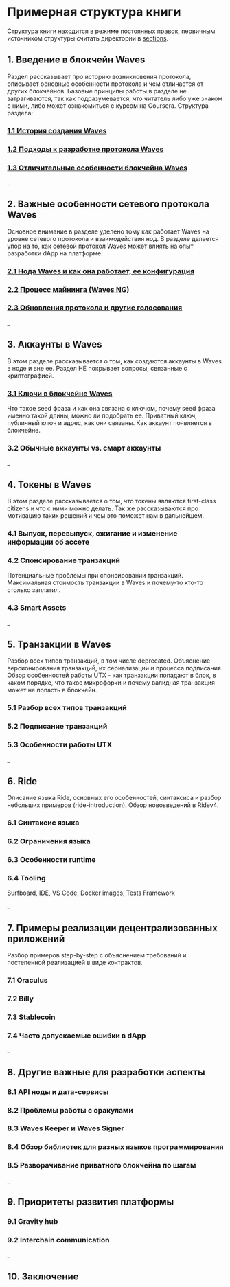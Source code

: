 # Примерная структура книги

Структура книги находится в режиме постоянных правок, первичным источником структуры считать директории в [sections](./sections).

## 1. Введение в блокчейн Waves

Раздел рассказывает про историю возникновения протокола, описывает основные особенности протокола и чем отличается от других блокчейнов. Базовые принципы работы в разделе не затрагиваются, так как подразумевается, что читатель либо уже знаком с ними, либо может ознакомиться с курсом на Сoursera. Структура раздела:

### [1.1 История создания Waves](./sections/1-Waves-Introduction/1-1-history-of-waves.md)

### [1.2 Подходы к разработке протокола Waves](./sections/1-Waves-Introduction/1-2-development-principles.md)

### [1.3 Отличительные особенности блокчейна Waves](./sections/1-Waves-Introduction/1-3-features-and-USPs.md)

_

## 2. Важные особенности сетевого протокола Waves

Основное внимание в разделе уделено тому как работает Waves на уровне сетевого протокола и взаимодействия нод. В разделе делается упор на то, как сетевой протокол Waves может влиять на опыт разработки dApp на платформе.

### [2.1 Нода Waves и как она работает, ее конфигурация](./sections/2-Network-Features/2-1-node-configuration.md)

### [2.2 Процесс майнинга (Waves NG)](./sections/2-Network-Features/2-2-mining-and-waves-ng.md)

### [2.3 Обновления протокола и другие голосования](./sections/2-Network-Features/2-3-upgrades-and-other-votings.md)

_

## 3. Аккаунты в Waves

В этом разделе рассказывается о том, как создаются аккаунты в Waves в ноде и вне ее. Раздел НЕ покрывает вопросы, связанные с криптографией.

### [3.1 Ключи в блокчейне Waves](./sections/3-Accounts/3-1-keys.md)

Что такое seed фраза и как она связана с ключом, почему seed фраза именно такой длины, можно ли подобрать ее. Приватный ключ, публичный ключ и адрес, как они связаны. Как аккаунт появляется в блокчейне.

### 3.2 Обычные аккаунты vs. смарт аккаунты

_

## 4. Токены в Waves

В этом разделе рассказывается о том, что токены являются first-class citizens и что с ними можно делать. Так же рассказываются про мотивацию таких решений и чем это поможет нам в дальнейшем.

### 4.1 Выпуск, перевыпуск, сжигание и изменение информации об ассете

### 4.2 Спонсирование транзакций

Потенциальные проблемы при спонсировании транзакций. Максимальная стоимость транзакции в Waves и почему-то кто-то столько заплатил.

### 4.3 Smart Assets

_

## 5. Транзакции в Waves

Разбор всех типов транзакций, в том числе deprecated. Объяснение версионирования транзакций, их сериализации и процесса подписания. Обзор особенностей работы UTX - как транзакции попадают в блок, в каком порядке, что такое микрофорки и почему валидная транзакция может не попасть в блокчейн.

### 5.1 Разбор всех типов транзакций

### 5.2 Подписание транзакций

### 5.3 Особенности работы UTX

_

## 6. Ride

Описание языка Ride, основных его особенностей, синтаксиса и разбор небольших примеров (ride-introduction). Обзор нововведений в Ridev4.

### 6.1 Синтаксис языка

### 6.2 Ограничения языка

### 6.3 Особенности runtime

### 6.4 Tooling

Surfboard, IDE, VS Code, Docker images, Tests Framework

_

## 7. Примеры реализации децентрализованных приложений

Разбор примеров step-by-step с объяснением требований и постепенной реализацией в виде контрактов.

### 7.1 Oraculus

### 7.2 Billy

### 7.3 Stablecoin

### 7.4 Часто допускаемые ошибки в dApp

_

## 8. Другие важные для разработки аспекты

### 8.1 API ноды и дата-сервисы

### 8.2 Проблемы работы с оракулами

### 8.3 Waves Keeper и Waves Signer

### 8.4 Обзор библиотек для разных языков программирования

### 8.5 Разворачивание приватного блокчейна по шагам

_

## 9. Приоритеты развития платформы

### 9.1 Gravity hub

### 9.2 Interchain communication

_

## 10. Заключение
